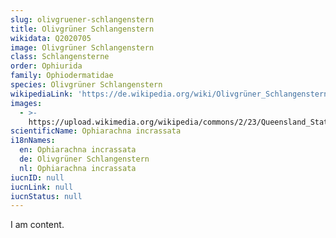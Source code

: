 ```yaml
---
slug: olivgruener-schlangenstern
title: Olivgrüner Schlangenstern
wikidata: Q2020705
image: Olivgrüner Schlangenstern
class: Schlangensterne
order: Ophiurida
family: Ophiodermatidae
species: Olivgrüner Schlangenstern
wikipediaLink: 'https://de.wikipedia.org/wiki/Olivgrüner_Schlangenstern'
images:
  - >-
    https://upload.wikimedia.org/wikipedia/commons/2/23/Queensland_State_Archives_1031_Bright_Green_BrittleStar_Ophiarachna_incrassata_Lamarch_c_1931.png
scientificName: Ophiarachna incrassata
i18nNames:
  en: Ophiarachna incrassata
  de: Olivgrüner Schlangenstern
  nl: Ophiarachna incrassata
iucnID: null
iucnLink: null
iucnStatus: null
---
```


I am content.
